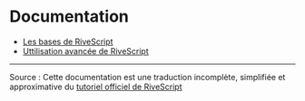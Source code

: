 # Documentation

- [Les bases de RiveScript](/docs/rivescript-base)
- [Uttilisation avancée de RiveScript](/docs/rivescript-avance)


---

Source : Cette documentation est une traduction incomplète, simplifiée et approximative du [tutoriel officiel de RiveScript](https://www.rivescript.com/docs/tutorial)

